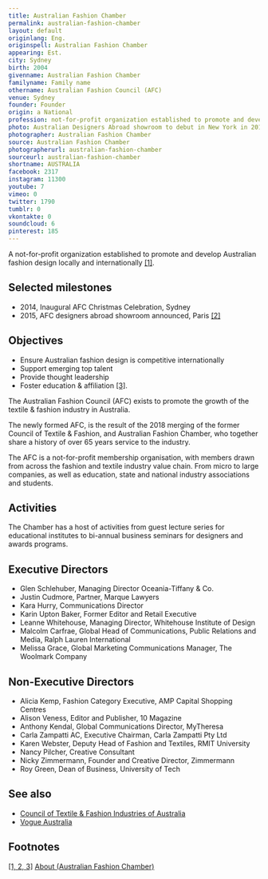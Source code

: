 ```yaml
---
title: Australian Fashion Chamber
permalink: australian-fashion-chamber
layout: default
originlang: Eng.
originspell: Australian Fashion Chamber
appearing: Est.
city: Sydney
birth: 2004
givenname: Australian Fashion Chamber
familyname: Family name
othername: Australian Fashion Council (AFC)
venue: Sydney
founder: Founder
origin: a National
profession: not-for-profit organization established to promote and develop Australian fashion design locally and internationally
photo: Australian Designers Abroad showroom to debut in New York in 2017
photographer: Australian Fashion Chamber
source: Australian Fashion Chamber
photographerurl: australian-fashion-chamber
sourceurl: australian-fashion-chamber
shortname: AUSTRALIA
facebook: 2317
instagram: 11300
youtube: 7
vimeo: 0
twitter: 1790
tumblr: 0
vkontakte: 0
soundcloud: 6
pinterest: 185
---
```


A not-for-profit organization established to promote and develop Australian fashion design locally and internationally <span id="a1">[\[1\]](#f1)</span>.

## Selected milestones

+ 2014, Inaugural AFC Christmas Celebration, Sydney
+ 2015, AFC designers abroad showroom announced, Paris <span id="a2">[\[2\]](#f2)</span>

## Objectives

+ Ensure Australian fashion design is competitive internationally
+ Support emerging top talent
+ Provide thought leadership
+ Foster education & affiliation
<span id="a3">[\[3\]](#f3)</span>.

The Australian Fashion Council (AFC) exists to promote the growth of the textile & fashion industry in Australia.

The newly formed AFC, is the result of the 2018 merging of the former Council of Textile & Fashion, and Australian Fashion Chamber, who together share a history of over 65 years service to the industry.

The AFC is a not-for-profit membership organisation, with members drawn from across the fashion and textile industry value chain. From micro to large companies, as well as education, state and national industry associations and students.

## Activities

The Chamber has a host of activities  from guest lecture series for educational institutes to bi-annual business seminars for designers and awards programs.

## Executive Directors

+ Glen Schlehuber, Managing Director Oceania-Tiffany & Co.
+ Justin Cudmore, Partner, Marque Lawyers
+ Kara Hurry, Communications Director
+ Karin Upton Baker, Former Editor and Retail Executive
+ Leanne Whitehouse, Managing Director, Whitehouse Institute of Design
+ Malcolm Carfrae, Global Head of Communications, Public Relations and Media, Ralph Lauren International
+ Melissa Grace, Global Marketing Communications Manager, The Woolmark Company

## Non-Executive Directors

+ Alicia Kemp, Fashion Category Executive, AMP Capital Shopping Centres
+ Alison Veness, Editor and Publisher, 10 Magazine
+ Anthony Kendal, Global Communications Director, MyTheresa
+ Carla Zampatti AC, Executive Chairman, Carla Zampatti Pty Ltd
+ Karen Webster, Deputy Head of Fashion and Textiles, RMIT University
+ Nancy Pilcher, Creative Consultant
+ Nicky Zimmermann, Founder and Creative Director, Zimmermann
+ Roy Green, Dean of Business, University of Tech

## See also

+ [Council of Textile & Fashion Industries of Australia](ctfi-australia)
+ [Vogue Australia](vogue-australia)

## Footnotes

[[1, 2, 3]](#a1) <span id="f1"></span> [About (Australian Fashion Chamber)](https://ausfashioncouncil.com/who-we-are/)
